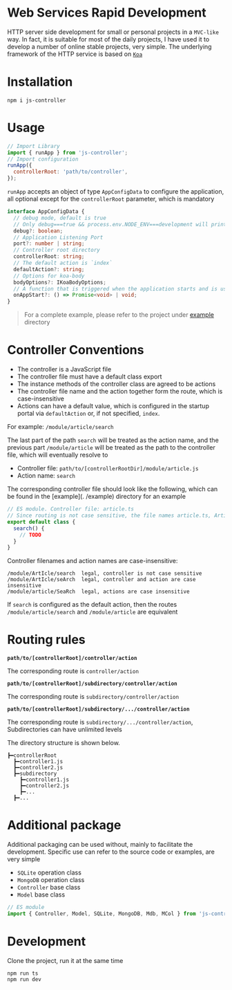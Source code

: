 # Web Services Rapid Development

HTTP server side development for small or personal projects in a `MVC-like` way. In fact, it is suitable for most of the daily projects, I have used it to develop a number of online stable projects, very simple. The underlying framework of the HTTP service is based on [`Koa`](https://github.com/koajs/koa)

# Installation

```
npm i js-controller
```

# Usage

```js
// Import Library
import { runApp } from 'js-controller';
// Import configuration
runApp({
  controllerRoot: 'path/to/controller',
});
```

`runApp` accepts an object of type `AppConfigData` to configure the application, all optional except for the `controllerRoot` parameter, which is mandatory

```ts
interface AppConfigData {
  // debug mode, default is true
  // Only debug===true && process.env.NODE_ENV===development will print the log
  debug?: boolean;
  // Application Listening Port
  port?: number | string;
  // Controller root directory
  controllerRoot: string;
  // The default action is `index`
  defaultAction?: string;
  // Options for koa-body
  bodyOptions?: IKoaBodyOptions;
  // A function that is triggered when the application starts and is used to initialize some functions
  onAppStart?: () => Promise<void> | void;
}
```

> For a complete example, please refer to the project under [example](./example) directory

# Controller Conventions

- The controller is a JavaScript file
- The controller file must have a default class export
- The instance methods of the controller class are agreed to be actions
- The controller file name and the action together form the route, which is case-insensitive
- Actions can have a default value, which is configured in the startup portal via `defaultAction` or, if not specified, `index`.

For example: `/module/article/search`

The last part of the path `search` will be treated as the action name, and the previous part `/module/article` will be treated as the path to the controller file, which will eventually resolve to

- Controller file: `path/to/[controllerRootDir]/module/article.js`
- Action name: `search`

The corresponding controller file should look like the following, which can be found in the [example](. /example) directory for an example

```js
// ES module. Controller file: article.ts
// Since routing is not case sensitive, the file names article.ts, Article.ts, arTicle.ts are fine
export default class {
  search() {
    // TODO
  }
}
```

Controller filenames and action names are case-insensitive:

```
/module/ArtIcle/search  legal, controller is not case sensitive
/module/ArtIcle/seArch  legal, controller and action are case insensitive
/module/article/SeaRch  legal, actions are case insensitive
```

If `search` is configured as the default action, then the routes `/module/article/search` and `/module/article` are equivalent

# Routing rules

**`path/to/[controllerRoot]/controller/action`**

The corresponding route is `controller/action`

**`path/to/[controllerRoot]/subdirectory/controller/action`**

The corresponding route is `subdirectory/controller/action`

**`path/to/[controllerRoot]/subdirectory/.../controller/action`**

The corresponding route is `subdirectory/.../controller/action`, Subdirectories can have unlimited levels

The directory structure is shown below.

```
┣━controllerRoot
  ┣━controller1.js
  ┣━controller2.js
  ┣━subdirectory
    ┣━controller1.js
    ┣━controller2.js
    ┣━...
  ┣━...
```

# Additional package

Additional packaging can be used without, mainly to facilitate the development. Specific use can refer to the source code or examples, are very simple

- `SQLite` operation class
- `MongoDB` operation class
- `Controller` base class
- `Model` base class

```ts
// ES module
import { Controller, Model, SQLite, MongoDB, Mdb, MCol } from 'js-controller';
```

# Development

Clone the project, run it at the same time

```
npm run ts
npm run dev
```
